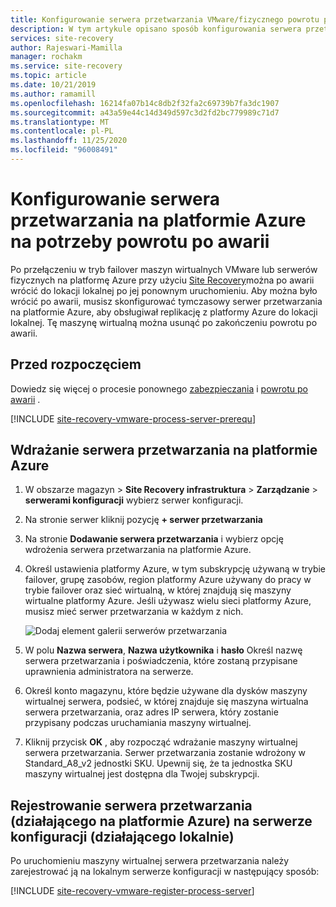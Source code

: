 ```yaml
---
title: Konfigurowanie serwera przetwarzania VMware/fizycznego powrotu po awarii w Azure Site Recovery
description: W tym artykule opisano sposób konfigurowania serwera przetwarzania na platformie Azure na potrzeby powrotu po awarii maszyn wirtualnych platformy Azure do programu VMware.
services: site-recovery
author: Rajeswari-Mamilla
manager: rochakm
ms.service: site-recovery
ms.topic: article
ms.date: 10/21/2019
ms.author: ramamill
ms.openlocfilehash: 16214fa07b14c8db2f32fa2c69739b7fa3dc1907
ms.sourcegitcommit: a43a59e44c14d349d597c3d2fd2bc779989c71d7
ms.translationtype: MT
ms.contentlocale: pl-PL
ms.lasthandoff: 11/25/2020
ms.locfileid: "96008491"
---
```

# <a name="set-up-a-process-server-in-azure-for-failback"></a>Konfigurowanie serwera przetwarzania na platformie Azure na potrzeby powrotu po awarii

Po przełączeniu w tryb failover maszyn wirtualnych VMware lub serwerów fizycznych na platformę Azure przy użyciu [Site Recovery](site-recovery-overview.md)można po awarii wrócić do lokacji lokalnej po jej ponownym uruchomieniu. Aby można było wrócić po awarii, musisz skonfigurować tymczasowy serwer przetwarzania na platformie Azure, aby obsługiwał replikację z platformy Azure do lokacji lokalnej. Tę maszynę wirtualną można usunąć po zakończeniu powrotu po awarii.

## <a name="before-you-start"></a>Przed rozpoczęciem

Dowiedz się więcej o procesie ponownego [zabezpieczania](vmware-azure-reprotect.md) i [powrotu po awarii](vmware-azure-failback.md) .

[!INCLUDE [site-recovery-vmware-process-server-prerequ](../../includes/site-recovery-vmware-azure-process-server-prereq.md)]


## <a name="deploy-a-process-server-in-azure"></a>Wdrażanie serwera przetwarzania na platformie Azure

1. W obszarze magazyn > **Site Recovery infrastruktura** >  **Zarządzanie**  >  **serwerami konfiguracji** wybierz serwer konfiguracji.
2. Na stronie serwer kliknij pozycję **+ serwer przetwarzania**
3. Na stronie **Dodawanie serwera przetwarzania** i wybierz opcję wdrożenia serwera przetwarzania na platformie Azure.
4. Określ ustawienia platformy Azure, w tym subskrypcję używaną w trybie failover, grupę zasobów, region platformy Azure używany do pracy w trybie failover oraz sieć wirtualną, w której znajdują się maszyny wirtualne platformy Azure. Jeśli używasz wielu sieci platformy Azure, musisz mieć serwer przetwarzania w każdym z nich.

   ![Dodaj element galerii serwerów przetwarzania](./media/vmware-azure-set-up-process-server-azure/add-ps-page-1.png)

4. W polu **Nazwa serwera**, **Nazwa użytkownika** i **hasło** Określ nazwę serwera przetwarzania i poświadczenia, które zostaną przypisane uprawnienia administratora na serwerze.
5. Określ konto magazynu, które będzie używane dla dysków maszyny wirtualnej serwera, podsieć, w której znajduje się maszyna wirtualna serwera przetwarzania, oraz adres IP serwera, który zostanie przypisany podczas uruchamiania maszyny wirtualnej.
6. Kliknij przycisk **OK** , aby rozpocząć wdrażanie maszyny wirtualnej serwera przetwarzania. Serwer przetwarzania zostanie wdrożony w Standard_A8_v2 jednostki SKU. Upewnij się, że ta jednostka SKU maszyny wirtualnej jest dostępna dla Twojej subskrypcji.

>

## <a name="registering-the-process-server-running-in-azure-to-a-configuration-server-running-on-premises"></a>Rejestrowanie serwera przetwarzania (działającego na platformie Azure) na serwerze konfiguracji (działającego lokalnie)

Po uruchomieniu maszyny wirtualnej serwera przetwarzania należy zarejestrować ją na lokalnym serwerze konfiguracji w następujący sposób:

[!INCLUDE [site-recovery-vmware-register-process-server](../../includes/site-recovery-vmware-register-process-server.md)]


